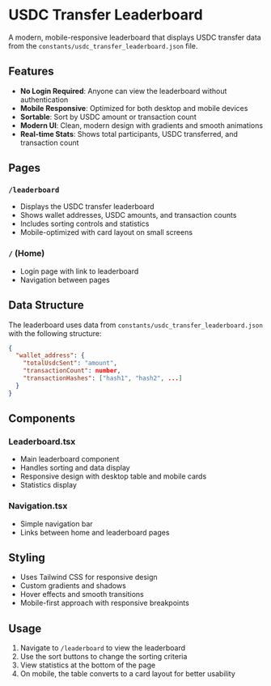 # USDC Transfer Leaderboard

A modern, mobile-responsive leaderboard that displays USDC transfer data from the `constants/usdc_transfer_leaderboard.json` file.

## Features

- **No Login Required**: Anyone can view the leaderboard without authentication
- **Mobile Responsive**: Optimized for both desktop and mobile devices
- **Sortable**: Sort by USDC amount or transaction count
- **Modern UI**: Clean, modern design with gradients and smooth animations
- **Real-time Stats**: Shows total participants, USDC transferred, and transaction count

## Pages

### `/leaderboard`

- Displays the USDC transfer leaderboard
- Shows wallet addresses, USDC amounts, and transaction counts
- Includes sorting controls and statistics
- Mobile-optimized with card layout on small screens

### `/` (Home)

- Login page with link to leaderboard
- Navigation between pages

## Data Structure

The leaderboard uses data from `constants/usdc_transfer_leaderboard.json` with the following structure:

```json
{
  "wallet_address": {
    "totalUsdcSent": "amount",
    "transactionCount": number,
    "transactionHashes": ["hash1", "hash2", ...]
  }
}
```

## Components

### Leaderboard.tsx

- Main leaderboard component
- Handles sorting and data display
- Responsive design with desktop table and mobile cards
- Statistics display

### Navigation.tsx

- Simple navigation bar
- Links between home and leaderboard pages

## Styling

- Uses Tailwind CSS for responsive design
- Custom gradients and shadows
- Hover effects and smooth transitions
- Mobile-first approach with responsive breakpoints

## Usage

1. Navigate to `/leaderboard` to view the leaderboard
2. Use the sort buttons to change the sorting criteria
3. View statistics at the bottom of the page
4. On mobile, the table converts to a card layout for better usability
